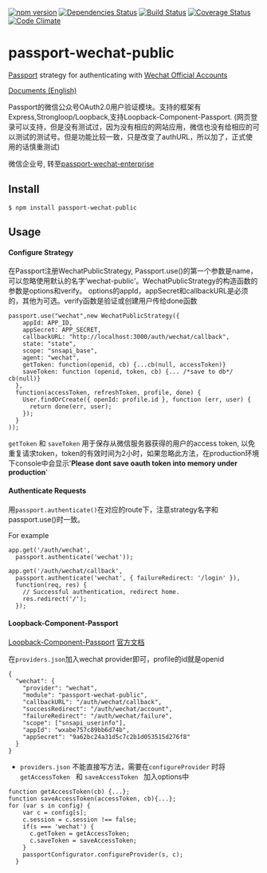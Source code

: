 [![npm version](https://badge.fury.io/js/passport-wechat-public.svg)](https://badge.fury.io/js/passport-wechat-public)
[![Dependencies Status](https://david-dm.org/vcwen/passport-wechat-public.svg)](https://david-dm.org/vcwen/passport-wechat-public)
[![Build Status](https://travis-ci.org/vcwen/passport-wechat-public.svg?branch=master)](https://travis-ci.org/vcwen/passport-wechat-public)
[![Coverage Status](https://coveralls.io/repos/github/vcwen/passport-wechat-public/badge.svg?branch=master)](https://coveralls.io/github/vcwen/passport-wechat-public?branch=master)
[![Code Climate](https://codeclimate.com/github/vcwen/passport-wechat-public/badges/gpa.svg)](https://codeclimate.com/github/vcwen/passport-wechat-public)

# passport-wechat-public
[Passport](http://passportjs.org/) strategy for authenticating with [Wechat Official Accounts](https://mp.weixin.qq.com/)


[Documents (English)](https://github.com/wenwei1202/passport-wechat-public/blob/master/README.en.md)



Passport的微信公众号OAuth2.0用户验证模块。支持的框架有Express,Strongloop/Loopback,支持Loopback-Component-Passport.
(网页登录可以支持，但是没有测试过，因为没有相应的网站应用，微信也没有给相应的可以测试的测试号。但是功能比较一致，只是改变了authURL，所以加了，正式使用的话慎重测试)

微信企业号, 转至[passport-wechat-enterprise](https://github.com/wenwei1202/passport-wechat-enterprise)

## Install

    $ npm install passport-wechat-public

## Usage

#### Configure Strategy

在Passport注册WechatPublicStrategy, Passport.use()的第一个参数是name，可以忽略使用默认的名字’wechat-public'。WechatPublicStrategy的构造函数的参数是options和verify。
options的appId，appSecret和callbackURL是必须的，其他为可选。verify函数是验证或创建用户传给done函数



```
passport.use("wechat",new WechatPublicStrategy({
    appId: APP_ID,
    appSecret: APP_SECRET,
    callbackURL: "http://localhost:3000/auth/wechat/callback",
    state: "state",
    scope: "snsapi_base",
    agent: "wechat",
    getToken: function(openid, cb) {...cb(null, accessToken)}
    saveToken: function (openid, token, cb) {... /*save to db*/ cb(null)}
  },
  function(accessToken, refreshToken, profile, done) {
    User.findOrCreate({ openId: profile.id }, function (err, user) {
      return done(err, user);
    });
  }
));
```

`getToken` 和 `saveToken` 用于保存从微信服务器获得的用户的access token, 以免重复请求token，token的有效时间为2小时，如果忽略此方法，在production环境下console中会显示'**Please dont save oauth token into memory under production**'

#### Authenticate Requests

用`passport.authenticate()`在对应的route下，注意strategy名字和passport.use()时一致。

For example

```
app.get('/auth/wechat',
  passport.authenticate('wechat'));

app.get('/auth/wechat/callback',
  passport.authenticate('wechat', { failureRedirect: '/login' }),
  function(req, res) {
    // Successful authentication, redirect home.
    res.redirect('/');
  });
```


#### Loopback-Component-Passport


[Loopback-Component-Passport](https://github.com/strongloop/loopback-component-passport)  [官方文档](https://docs.strongloop.com/pages/releaseview.action?pageId=3836277)

在`providers.json`加入wechat provider即可，profile的id就是openid

```
{
  "wechat": {
    "provider": "wechat",
    "module": "passport-wechat-public",
    "callbackURL": "/auth/wechat/callback",
    "successRedirect": "/auth/wechat/account",
    "failureRedirect": "/auth/wechat/failure",
    "scope": ["snsapi_userinfo"],
    "appId": "wxabe757c89bb6d74b",
    "appSecret": "9a62bc24a31d5c7c2b1d053515d276f8"
  }
}
```
- `providers.json` 不能直接写方法，需要在`configureProvider` 时将`getAccessToken ` 和 `saveAccessToken ` 加入options中

```
function getAccessToken(cb) {...};
function saveAccessToken(accessToken, cb){...};
for (var s in config) {
    var c = config[s];
    c.session = c.session !== false;
    if(s === 'wechat') {
      c.getToken = getAccessToken;
      c.saveToken = saveAccessToken;
    }
    passportConfigurator.configureProvider(s, c);
  }
```





